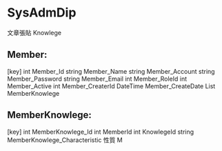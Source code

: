 # SysAdmDip

文章張貼 Knowlege

## Member: 
  [key] int Member_Id
  string Member_Name
  string Member_Account
  string Member_Password
  string Member_Email
  int Member_RoleId
  int Member_Active
  int Member_CreaterId
  DateTime Member_CreateDate
  List<MemberKnowlege> MemberKnowlege
## MemberKnowlege:
  [key] int MemberKnowlege_Id
  int MemberId
  int KnowlegeId
  string MemberKnowlege_Characteristic 性質
  M
